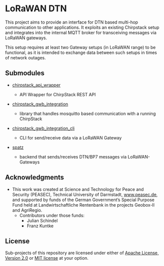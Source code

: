 # LoRaWAN DTN

This project aims to provide an interface for DTN based multi-hop communication to other applications. It exploits an existing Chirpstack setup and integrates into the internal MQTT broker for transceiving messages via LoRaWAN gateways.

This setup requires at least two Gateway setups (in LoRaWAN range) to be functional, as it is intended to exchange data between such setups in times of network outages.

## Submodules

* [chirpstack_api_wrapper](./chirpstack_api_wrapper)
  * API Wrapper for ChirpStack REST API
  
* [chirpstack_gwb_integration](./chirpstack_gwb_integration)
  * library that handles mosquitto based communication with a running ChirpStack

* [chirpstack_gwb_integration_cli](./chirpstack_gwb_integration_cli)
  * CLI for send/receive data via a LoRaWAN Gateway

* [spatz](./spatz)
  * backend that sends/receives DTN/BP7 messages via LoRaWAN-Gateways


## Acknowledgments
* This work was created at Science and Technology for Peace and Security (PEASEC), Technical University of Darmstadt, www.peasec.de, and supported by funds of the German Government’s Special Purpose Fund held at Landwirtschaftliche Rentenbank in the projects Geobox-II and AgriRegio.
  * Contributors under those funds:
    * Julian Schindel
    * Franz Kuntke


## License
Sub-projects of this repository are licensed under either of [Apache License, Version 2.0](LICENSE-APACHE) or [MIT license](LICENSE-MIT) at your option.
